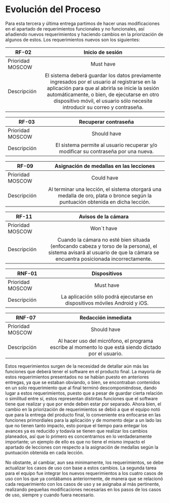 # Evolución del Proceso

Para esta tercera y última entrega partimos de hacer unas modificaciones en el apartado de requerimientos funcionales y no funcionales, así añadiendo nuevos requerimientos y haciendo cambios en la priorización de algunos de estos. Los requerimientos nuevos son los siguientes:

| RF-02 | Inicio de sesión | 
|----------|:----------:|
| Prioridad MOSCOW | Must have | 
| Descripción | El sistema deberá guardar los datos previamente ingresados por el usuario al registrarse en la aplicación para que al abrirla se inicie la sesión automáticamente, o bien, de ejecutarse en otro dispositivo móvil, el usuario sólo necesite introducir su correo y contraseña. | 

| RF-03 | Recuperar contraseña | 
|----------|:----------:|
| Prioridad MOSCOW | Should have | 
| Descripción | El sistema permite al usuario recuperar y/o modificar su contraseña por una nueva. | 

| RF-09 | Asignación de medallas en las lecciones | 
|----------|:----------:|
| Prioridad MOSCOW | Could have | 
| Descripción | Al terminar una lección, el sistema otorgará una medalla de oro, plata o bronce según la puntuación obtenida en dicha lección. | 

| RF-11 | Avisos de la cámara | 
|----------|:----------:|
| Prioridad MOSCOW | Won´t have | 
| Descripción | Cuando la cámara no esté bien situada (enfocando cabeza y torso de la persona), el sistema avisará al usuario de que la cámara se encuentra posicionada incorrectamente. | 

| RNF-01 | Dispositivos | 
|----------|:----------:|
| Prioridad MOSCOW | Must have | 
| Descripción | La aplicación sólo podrá ejecutarse en dispositivos móviles Android y iOS. | 

| RNF-07 | Redacción inmediata | 
|----------|:----------:|
| Prioridad MOSCOW | Should have | 
| Descripción | Al hacer uso del micrófono, el programa escribe al momento lo que está siendo dictado por el usuario. | 

Estos requerimientos surgen de la necesidad de detallar aún más las funciones que deberá tener el software en el producto final. La mayoría de estos requerimientos presentados no se habían puesto en anteriores entregas, ya que se estaban obviando, o bien, se encontraban contenidos en un solo requerimiento que al final terminó descomponiéndose, dando lugar a estos requerimientos, puesto que a pesar de guardar cierta relación o similitud entre sí, estos representan distintas funciones que el software tiene que realizar y que por ende deben estar por separado. Ahora bien, el cambio en la priorización de requerimientos se debió a que el equipo notó que para la entrega del producto final, lo conveniente era enfocarse en las funciones primordiales para la aplicación y de momento dejar a un lado las que no tienen tanto impacto, esto porque el tiempo para entegar los avances ya es reducido y todavía se tienen que realizar los cambios planeados, así que lo primero es concentrarnos en lo verdaderamente importante; un ejemplo de ello es que no tiene el mismo impacto el apartado de lecciones con respecto a la asignación de medallas según la puntuación obtenida en cada lección. 

No obstante, al cambiar, aun sea minimamente, los requerimientos, se debe actualizar los casos de uso con base a estos cambios. La segunda tarea para el equipo fue integrar los nuevos requerimientos a los cuatro casos de uso con los que ya contábamos anteriormente, de manera que se relacionó cada requerimiento con los casos de uso y se asignaba al más pertinente, realizando pequeñas modificaciones necesarias en los pasos de los casos de uso, siempre y cuando fuera necesario. 



